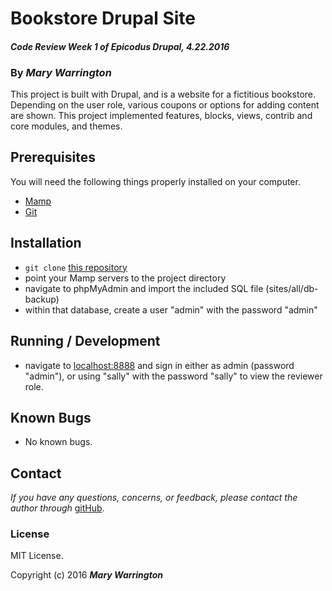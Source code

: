 # Bookstore Drupal Site
#### _Code Review Week 1 of Epicodus Drupal, 4.22.2016_

### By _**Mary Warrington**_

This project is built with Drupal, and is a website for a fictitious bookstore. Depending on the user role, various coupons or options for adding content are shown. This project implemented features, blocks, views, contrib and core modules, and themes.

## Prerequisites

You will need the following things properly installed on your computer.

* [Mamp](http://mamp.info/)
* [Git](https://git-scm.com/)

## Installation

* `git clone` [this repository](https://github.com/marywarrington/drupal-code-review-bookstore.git)
*  point your Mamp servers to the project directory
*  navigate to phpMyAdmin and import the included SQL file (sites/all/db-backup)
*  within that database, create a user "admin" with the password "admin"

## Running / Development

*  navigate to [localhost:8888](localhost:8888) and sign in either as admin (password "admin"), or using "sally" with the password "sally" to view the reviewer role.

## Known Bugs

* No known bugs.

## Contact

_If you have any questions, concerns, or feedback, please contact the author through_ [gitHub](https://github.com/marywarrington/).

### License

MIT License.

Copyright (c) 2016 **_Mary Warrington_**
